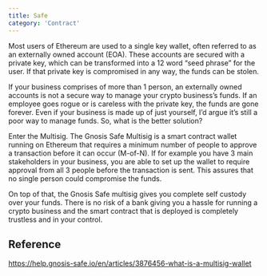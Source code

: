 ```yaml
---
title: Safe
category: 'Contract'
---
```


Most users of Ethereum are used to a single key wallet, often referred to as an externally owned account (EOA). These accounts are secured with a private key, which can be transformed into a 12 word “seed phrase” for the user. If that private key is compromised in any way, the funds can be stolen.

If your business comprises of more than 1 person, an externally owned accounts is not a secure way to manage your crypto business’s funds. If an employee goes rogue or is careless with the private key, the funds are gone forever. Even if your business is made up of just yourself, I’d argue it’s still a poor way to manage funds. So, what is the better solution?

Enter the Multisig. The Gnosis Safe Multisig is a smart contract wallet running on Ethereum that requires a minimum number of people to approve a transaction before it can occur (M-of-N). If for example you have 3 main stakeholders in your business, you are able to set up the wallet to require approval from all 3 people before the transaction is sent. This assures that no single person could compromise the funds.

On top of that, the Gnosis Safe multisig gives you complete self custody over your funds. There is no risk of a bank giving you a hassle for running a crypto business and the smart contract that is deployed is completely trustless and in your control.


## Reference
https://help.gnosis-safe.io/en/articles/3876456-what-is-a-multisig-wallet


